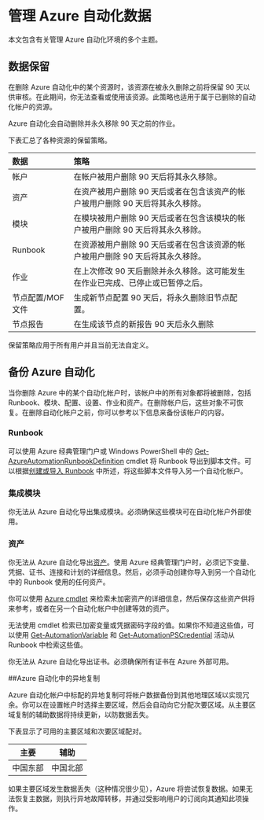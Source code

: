 <properties 
   pageTitle="管理 Azure 自动化数据 | Azure"
   description="本文包含有关管理 Azure 自动化环境的多个主题。Azure 自动化目前包括数据保留和备份 Azure 自动化灾难恢复。"
   services="automation"
   documentationCenter=""
   authors="SnehaGunda"
   manager="stevenka"
   editor="tysonn" />
<tags 
   ms.service="automation"
   ms.date="05/02/2016"
   wacn.date="08/11/2016" />

# 管理 Azure 自动化数据

本文包含有关管理 Azure 自动化环境的多个主题。

## 数据保留

在删除 Azure 自动化中的某个资源时，该资源在被永久删除之前将保留 90 天以供审核。在此期间，你无法查看或使用该资源。此策略也适用于属于已删除的自动化帐户的资源。

Azure 自动化会自动删除并永久移除 90 天之前的作业。

下表汇总了各种资源的保留策略。

|数据|策略|
|:---|:---|
|帐户|在帐户被用户删除 90 天后将其永久移除。|
|资产|在资产被用户删除 90 天后或者在包含该资产的帐户被用户删除 90 天后将其永久移除。|
|模块|在模块被用户删除 90 天后或者在包含该模块的帐户被用户删除 90 天后将其永久移除。|
|Runbook|在资源被用户删除 90 天后或者在包含该资源的帐户被用户删除 90 天后将其永久移除。|
|作业|在上次修改 90 天后删除并永久移除。这可能发生在作业已完成、已停止或已暂停之后。|
|节点配置/MOF 文件| 生成新节点配置 90 天后，将永久删除旧节点配置。|
|节点报告| 在生成该节点的新报告 90 天后永久删除|

保留策略应用于所有用户并且当前无法自定义。

## 备份 Azure 自动化

当你删除 Azure 中的某个自动化帐户时，该帐户中的所有对象都将被删除，包括 Runbook、模块、配置、设置、作业和资产。在删除帐户后，这些对象不可恢复。在删除自动化帐户之前，你可以参考以下信息来备份该帐户的内容。

### Runbook

可以使用 Azure 经典管理门户或 Windows PowerShell 中的 [Get-AzureAutomationRunbookDefinition](https://msdn.microsoft.com/zh-cn/library/dn690269.aspx) cmdlet 将 Runbook 导出到脚本文件。可以根据[创建或导入 Runbook](/documentation/articles/automation-creating-importing-runbook/) 中所述，将这些脚本文件导入另一个自动化帐户。


### 集成模块

你无法从 Azure 自动化导出集成模块。必须确保这些模块可在自动化帐户外部使用。

### 资产

你无法从 Azure 自动化导出[资产](/documentation/services/automation/)。使用 Azure 经典管理门户时，必须记下变量、凭据、证书、连接和计划的详细信息。然后，必须手动创建你导入到另一个自动化中的 Runbook 使用的任何资产。

你可以使用 [Azure cmdlet](https://msdn.microsoft.com/zh-cn/library/dn690262.aspx) 来检索未加密资产的详细信息，然后保存这些资产供将来参考，或者在另一个自动化帐户中创建等效的资产。

无法使用 cmdlet 检索已加密变量或凭据密码字段的值。如果你不知道这些值，可以使用 [Get-AutomationVariable](/documentation/articles/automation-variables/) 和 [Get-AutomationPSCredential](/documentation/articles/automation-credentials/) 活动从 Runbook 中检索这些值。

你无法从 Azure 自动化导出证书。必须确保所有证书在 Azure 外部可用。

##Azure 自动化中的异地复制

Azure 自动化帐户中标配的异地复制可将帐户数据备份到其他地理区域以实现冗余。你可以在设置帐户时选择主要区域，然后会自动向它分配次要区域。从主要区域复制的辅助数据将持续更新，以防数据丢失。

下表显示了可用的主要区域和次要区域配对。

|主要 |辅助
| ---------------   |----------------
|中国东部 |中国北部

如果主要区域发生数据丢失（这种情况很少见），Azure 将尝试恢复数据。如果无法恢复主数据，则执行异地故障转移，并通过受影响用户的订阅向其通知此项操作。

<!---HONumber=Mooncake_0725_2016-->